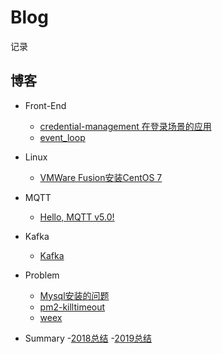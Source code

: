 # Blog

记录

## 博客
- Front-End
  - [credential-management 在登录场景的应用](https://github.com/dxil/Blog/blob/master/front-end/credential-management.md)
  - [event_loop](https://github.com/dxil/Blog/blob/master/front-end/event-loop.md)
- Linux
  - [VMWare Fusion安装CentOS 7](https://github.com/dxil/Blog/blob/master/Linux/VMware/VMware%20Fusion%20%E5%AE%89%E8%A3%85CentOS%207%20.md)

- MQTT
  - [Hello, MQTT v5.0!](https://github.com/dxil/Blog/blob/master/mqtt/mqtt%205.0.md)

- Kafka
  - [Kafka](https://github.com/dxil/Blog/blob/master/kafka/kafka.md)
 
- Problem
  - [Mysql安装的问题](https://github.com/dxil/Blog/blob/master/problem/mysql-install-problem.md)
  - [pm2-killtimeout](https://github.com/dxil/Blog/blob/master/problem/pm2-killtimeout.md)
  - [weex](https://github.com/dxil/Blog/blob/master/problem/weex.md)
  
- Summary
  -[2018总结](https://github.com/dxil/Blog/blob/master/summary/2018%20%E6%80%BB%E7%BB%93.md)
  -[2019总结](https://github.com/dxil/Blog/blob/master/summary/2019%20%E6%80%BB%E7%BB%93.md)
